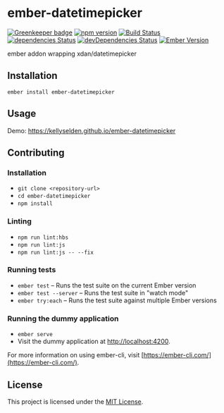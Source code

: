 ember-datetimepicker
==============================================================================

[![Greenkeeper badge](https://badges.greenkeeper.io/kellyselden/ember-datetimepicker.svg)](https://greenkeeper.io/)
[![npm version](https://badge.fury.io/js/ember-datetimepicker.svg)](https://badge.fury.io/js/ember-datetimepicker)
[![Build Status](https://travis-ci.org/kellyselden/ember-datetimepicker.svg?branch=master)](https://travis-ci.org/kellyselden/ember-datetimepicker)
[![dependencies Status](https://david-dm.org/kellyselden/ember-datetimepicker/status.svg)](https://david-dm.org/kellyselden/ember-datetimepicker)
[![devDependencies Status](https://david-dm.org/kellyselden/ember-datetimepicker/dev-status.svg)](https://david-dm.org/kellyselden/ember-datetimepicker?type=dev)
[![Ember Version](https://img.shields.io/badge/ember-2.16%2B-brightgreen.svg)](https://www.emberjs.com/)

ember addon wrapping xdan/datetimepicker

Installation
------------------------------------------------------------------------------

```
ember install ember-datetimepicker
```


Usage
------------------------------------------------------------------------------

Demo: https://kellyselden.github.io/ember-datetimepicker


Contributing
------------------------------------------------------------------------------

### Installation

* `git clone <repository-url>`
* `cd ember-datetimepicker`
* `npm install`

### Linting

* `npm run lint:hbs`
* `npm run lint:js`
* `npm run lint:js -- --fix`

### Running tests

* `ember test` – Runs the test suite on the current Ember version
* `ember test --server` – Runs the test suite in "watch mode"
* `ember try:each` – Runs the test suite against multiple Ember versions

### Running the dummy application

* `ember serve`
* Visit the dummy application at [http://localhost:4200](http://localhost:4200).

For more information on using ember-cli, visit [https://ember-cli.com/](https://ember-cli.com/).

License
------------------------------------------------------------------------------

This project is licensed under the [MIT License](LICENSE.md).
